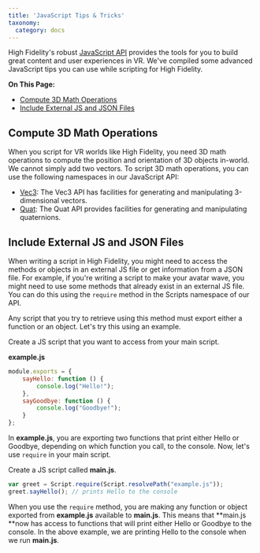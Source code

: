 ```yaml
---
title: 'JavaScript Tips & Tricks'
taxonomy:
  category: docs
---
```

High Fidelity's robust [JavaScript API](../../api-reference) provides the tools for you to build great content and user experiences in VR. We've compiled some advanced JavaScript tips you can use while scripting for High Fidelity. 

**On This Page:**

+ [Compute 3D Math Operations](#compute-3d-math-operations)
+ [Include External JS and JSON Files](#include-external-js-and-json-files)

## Compute 3D Math Operations 

When you script for VR worlds like High Fidelity, you need 3D math operations to compute the position and orientation of 3D objects in-world. We cannot simply add two vectors. To script 3D math operations, you can use the following namespaces in our JavaScript API:

+ [Vec3](../../api-reference/namespaces/vec3): The Vec3 API has facilities for generating and manipulating 3-dimensional vectors. 
+ [Quat](../../api-reference/namespaces/quat): The Quat API provides facilities for generating and manipulating quaternions. 

## Include External JS and JSON Files

When writing a script in High Fidelity, you might need to access the methods or objects in an external JS file or get information from a JSON file. For example, if you're writing a script to make your avatar wave, you might need to use some methods that already exist in an external JS file. You can do this using the `require` method in the Scripts namespace of our API.

Any script that you try to retrieve using this method must export either a function or an object. Let's try this using an example. 

Create a JS script that you want to access from your main script. 

**example.js**

```javascript
module.exports = {
    sayHello: function () {
        console.log("Hello!");
    },
    sayGoodbye: function () {
        console.log("Goodbye!");
    }
};
```

In **example.js**, you are exporting two functions that print either Hello or Goodbye, depending on which function you call, to the console. Now, let's use `require` in your main script.

Create a JS script called **main.js**.

```javascript
var greet = Script.require(Script.resolvePath("example.js"));
greet.sayHello(); // prints Hello to the console
```

When you use the `require` method, you are making any function or object exported from **example.js** available to **main.js**. This means that **main.js **now has access to functions that will print either Hello or Goodbye to the console. In the above example, we are printing Hello to the console when we run **main.js**.

